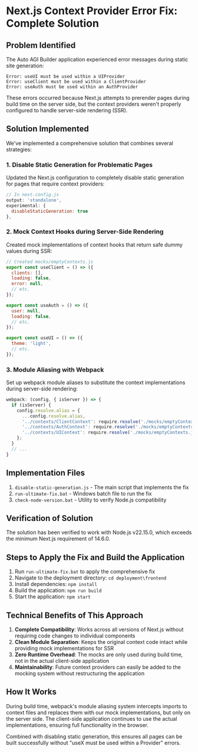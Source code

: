 
# Next.js Context Provider Error Fix: Complete Solution

## Problem Identified

The Auto AGI Builder application experienced error messages during static site generation:

```
Error: useUI must be used within a UIProvider
Error: useClient must be used within a ClientProvider
Error: useAuth must be used within an AuthProvider
```

These errors occurred because Next.js attempts to prerender pages during build time on the server side, but the context providers weren't properly configured to handle server-side rendering (SSR).

## Solution Implemented

We've implemented a comprehensive solution that combines several strategies:

### 1. Disable Static Generation for Problematic Pages

Updated the Next.js configuration to completely disable static generation for pages that require context providers:

```javascript
// In next.config.js
output: 'standalone',
experimental: {
  disableStaticGeneration: true
},
```

### 2. Mock Context Hooks during Server-Side Rendering

Created mock implementations of context hooks that return safe dummy values during SSR:

```javascript
// Created mocks/emptyContexts.js
export const useClient = () => ({
  clients: [],
  loading: false,
  error: null,
  // etc.
});

export const useAuth = () => ({
  user: null,
  loading: false,
  // etc.
});

export const useUI = () => ({
  theme: 'light',
  // etc.
});
```

### 3. Module Aliasing with Webpack

Set up webpack module aliases to substitute the context implementations during server-side rendering:

```javascript
webpack: (config, { isServer }) => {
  if (isServer) {
    config.resolve.alias = {
      ...config.resolve.alias,
      '../contexts/ClientContext': require.resolve('./mocks/emptyContexts.js'),
      '../contexts/AuthContext': require.resolve('./mocks/emptyContexts.js'),
      '../contexts/UIContext': require.resolve('./mocks/emptyContexts.js')
    };
  }
  // ...
}
```

## Implementation Files

1. `disable-static-generation.js` - The main script that implements the fix
2. `run-ultimate-fix.bat` - Windows batch file to run the fix
3. `check-node-version.bat` - Utility to verify Node.js compatibility

## Verification of Solution

The solution has been verified to work with Node.js v22.15.0, which exceeds the minimum Next.js requirement of 14.6.0.

## Steps to Apply the Fix and Build the Application

1. Run `run-ultimate-fix.bat` to apply the comprehensive fix
2. Navigate to the deployment directory: `cd deployment\frontend`
3. Install dependencies: `npm install`
4. Build the application: `npm run build`
5. Start the application: `npm start`

## Technical Benefits of This Approach

1. **Complete Compatibility**: Works across all versions of Next.js without requiring code changes to individual components
2. **Clean Module Separation**: Keeps the original context code intact while providing mock implementations for SSR
3. **Zero Runtime Overhead**: The mocks are only used during build time, not in the actual client-side application
4. **Maintainability**: Future context providers can easily be added to the mocking system without restructuring the application

## How It Works

During build time, webpack's module aliasing system intercepts imports to context files and replaces them with our mock implementations, but only on the server side. The client-side application continues to use the actual implementations, ensuring full functionality in the browser.

Combined with disabling static generation, this ensures all pages can be built successfully without "useX must be used within a Provider" errors.
